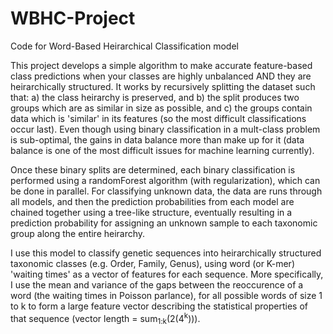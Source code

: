 WBHC-Project
============

Code for Word-Based Heirarchical Classification model

This project develops a simple algorithm to make accurate feature-based class predictions when your classes are highly unbalanced AND they are heirarchically structured. It works by recursively splitting the dataset such that: a) the class heirarchy is preserved, and b) the split produces two groups which are as similar in size as possible, and c) the groups contain data which is 'similar' in its features (so the most difficult classifications occur last). Even though using binary classification in a mult-class problem is sub-optimal, the gains in data balance more than make up for it (data balance is one of the most difficult issues for machine learning currently). 

Once these binary splits are determined, each binary classification is performed using a randomForest algorithm (with regularization), which can be done in parallel. For classifying unknown data, the data are runs through all models, and then the prediction probabilities from each model are chained together using a tree-like structure, eventually resulting in a prediction probability for assigning an unknown sample to each taxonomic group along the entire heirarchy. 

I use this model to classify genetic sequences into heirarchically structured taxonomic classes (e.g. Order, Family, Genus), using word (or K-mer) 'waiting times' as a vector of features for each sequence. More specifically, I use the mean and variance of the gaps between the reoccurence of a word (the waiting times in Poisson parlance), for all possible words of size 1 to k to form a large feature vector describing the statistical properties of that sequence (vector length = sum<sub>1:k</sub>(2(4<sup>k</sup>))). 
